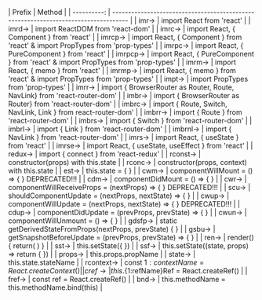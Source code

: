 | Prefix | Method | | ----------: | ----------------------------------------------------------------------------------- | | 
imr→ | import React from 'react' | | 
imrd→ | import ReactDOM from 'react-dom' | |
 imrc→ | import React, { Component } from 'react' 
 | | imrcp→ | import React, { Component } from 'react' & import PropTypes from 'prop-types' | | imrpc→ | import React, { PureComponent } from 'react' | |
  imrpcp→ | import React, { PureComponent } from 'react' & import PropTypes from 'prop-types' | | imrm→ | import React, { memo } from 'react' | | 
  imrmp→ | import React, { memo } from 'react' & import PropTypes from 'prop-types' 
  | | impt→ | import PropTypes from 'prop-types' | | 
  imrr→ | import { BrowserRouter as Router, Route, NavLink} from 'react-router-dom' 
  | | imbr→ | import { BrowserRouter as Router} from 'react-router-dom' 
  | | imbrc→ | import { Route, Switch, NavLink, Link } from react-router-dom' 
  | | imbrr→ | import { Route } from 'react-router-dom' | | 
  imbrs→ | import { Switch } from 'react-router-dom' | | 
  imbrl→ | import { Link } from 'react-router-dom' | | 
  imbrnl→ | import { NavLink } from 'react-router-dom' | | 
  imrs→ | import React, { useState } from 'react' | | 
  imrse→ | import React, { useState, useEffect } from 'react' | | 
  redux→ | import { connect } from 'react-redux' | | 
  rconst→ | constructor(props) with this.state | | 
  rconc→ | constructor(props, context) with this.state | | 
  est→ | this.state = { } | | 
  cwm→ | componentWillMount = () => { } DEPRECATED!!! | | 
  cdm→ | componentDidMount = () => { } | | 
  cwr→ | componentWillReceiveProps = (nextProps) => { } DEPRECATED!!! | | 
  scu→ | shouldComponentUpdate = (nextProps, nextState) => { } | | 
  cwup→ | componentWillUpdate = (nextProps, nextState) => { } DEPRECATED!!! | | 
  cdup→ | componentDidUpdate = (prevProps, prevState) => { } | | 
  cwun→ | componentWillUnmount = () => { } | | 
  gdsfp→ | static getDerivedStateFromProps(nextProps, prevState) { } | | 
  gsbu→ | getSnapshotBeforeUpdate = (prevProps, prevState) => { } | | 
  ren→ | render() { return( ) } | | sst→ | this.setState({ }) | | 
  ssf→ | this.setState((state, props) => return { }) | | 
  props→ | this.props.propName | | 
  state→ | this.state.stateName | | 
  rcontext→ | const ${1:contextName} = React.createContext() | | 
  cref→ | this.${1:refName}Ref = React.createRef() | | 
  fref→ | const ref = React.createRef() | | 
  bnd→ | this.methodName = this.methodName.bind(this) |